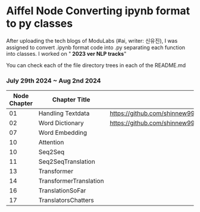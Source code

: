 # Aiffel Node Converting ipynb format to py classes
After uploading the tech blogs of ModuLabs (#ai, writer: 신유진), I was assigned to convert .ipynb format code into .py separating each function into classes. I worked on "<b> 2023 ver NLP tracks</b>" <br>

You can check each of the file directory trees in each of the README.md <br>

### July 29th 2024 ~ Aug 2nd 2024 <br>
|Node Chapter|Chapter Title|Link|
|----|--------|--------------|
|01|Handling Textdata|https://github.com/shinnew99/modulabs_pyscript/tree/main/01_handling_textdata|
|02|Word Dictionary|https://github.com/shinnew99/modulabs_pyscript/tree/main/02_word_dictionary|
|07|Word Embedding||
|10|Attention||
|10|Seq2Seq||
|11|Seq2SeqTranslation||
|13|Transformer||
|14|TransformerTranslation||
|16|TranslationSoFar||
|17|TranslatorsChatters||
